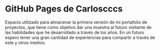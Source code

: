 # GitHub Pages de Carloscccs

Espacio utilizado para almacenar la primera versión de mi portafolio de proyectos, que tiene como objetivo dar una muestra al futuro visitante de las habilidades que he desarrollado a través de los años. En un futuro espero tener una gran cantidad de experiencias para compartir a través de este y otros medios.

